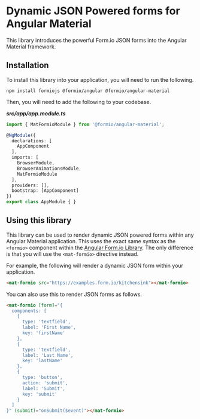# Dynamic JSON Powered forms for Angular Material

This library introduces the powerful Form.io JSON forms into the Angular Material framework.

## Installation

To install this library into your application, you will need to run the following.

```
npm install formiojs @formio/angular @formio/angular-material
```

Then, you will need to add the following to your codebase.

***src/app/app.module.ts***
```ts
import { MatFormioModule } from '@formio/angular-material';

@NgModule({
  declarations: [
    AppComponent
  ],
  imports: [
    BrowserModule,
    BrowserAnimationsModule,
    MatFormioModule
  ],
  providers: [],
  bootstrap: [AppComponent]
})
export class AppModule { }
```

## Using this library
This library can be used to render dynamic JSON powered forms within any Angular Material application. This uses the exact same syntax as the ```<formio>``` component within the [Angular Form.io Library](https://github.com/formio/angular-formio). The only difference is that you will use the ```<mat-formio>``` directive instead.

For example, the following will render a dynamic JSON form within your application.

```html
<mat-formio src="https://examples.form.io/kitchensink"></mat-formio>
```

You can also use this to render JSON forms as follows.

```html
<mat-formio [form]="{
  components: [
    {
      type: 'textfield',
      label: 'First Name',
      key: 'firstName'
    },
    {
      type: 'textfield',
      label: 'Last Name',
      key: 'lastName'
    },
    {
      type: 'button',
      action: 'submit',
      label: 'Submit',
      key: 'submit'
    }
  ]
}" (submit)="onSubmit($event)"></mat-formio>
```
